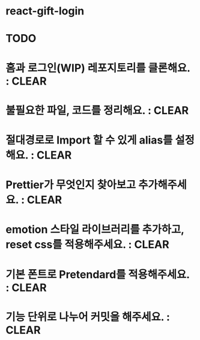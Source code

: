 # react-gift-login

# TODO

# 홈과 로그인(WIP) 레포지토리를 클론해요. : CLEAR

# 불필요한 파일, 코드를 정리해요. : CLEAR

# 절대경로로 Import 할 수 있게 alias를 설정해요. : CLEAR

# Prettier가 무엇인지 찾아보고 추가해주세요. : CLEAR

# emotion 스타일 라이브러리를 추가하고, reset css를 적용해주세요. : CLEAR

# 기본 폰트로 Pretendard를 적용해주세요. : CLEAR

# 기능 단위로 나누어 커밋을 해주세요. : CLEAR
